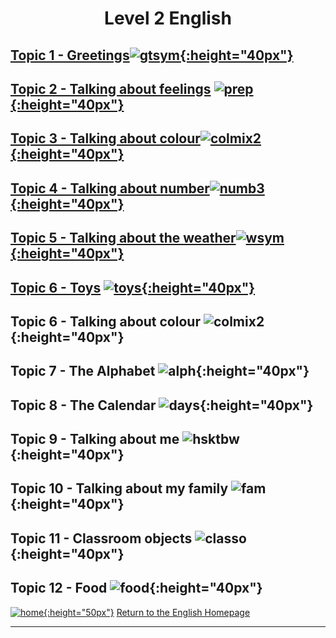 <h1> 
<p align="center">
Level 2 English
</p>
</h1>


## [Topic 1 - Greetings](https://1blockatatime.github.io/English/FR/FR_Greetings_B)[![gtsym](https://1blockatatime.github.io/English/images/gtsym.PNG){:height="40px"}](https://1blockatatime.github.io/English/FR/FR_Greetings_B)

## [Topic 2 - Talking about feelings](https://1blockatatime.github.io/English/FR/FR_Feelings_B) [![prep](https://1blockatatime.github.io/English/images/hoyt.png){:height="40px"}](https://1blockatatime.github.io/English/FR/FR_Feelings_B) 

## [Topic 3 - Talking about colour](https://1blockatatime.github.io/English/FR/FR_Colours_B)[![colmix2](https://1blockatatime.github.io/English/images/colmix2.png){:height="40px"}](https://1blockatatime.github.io/English/FR/FR_Colours_B)

## [Topic 4 - Talking about number](https://1blockatatime.github.io/English/FR/FR_Number_B)[![numb3](https://1blockatatime.github.io/English/images/numb3.PNG){:height="40px"}](https://1blockatatime.github.io/English/FR/FR_Number_B)

## [Topic 5 - Talking about the weather](https://1blockatatime.github.io/English/FR/FR_Weather_B)[![wsym](https://1blockatatime.github.io/English/images/wsym.PNG){:height="40px"}](https://1blockatatime.github.io/English/FR/FR_Weather_B)  

## [Topic 6 - Toys](https://1blockatatime.github.io/English/FR/FR_Toys_B) [![toys](https://1blockatatime.github.io/English/images/toys.PNG){:height="40px"}](https://1blockatatime.github.io/English/FR/FR_Toys_B)

## Topic 6 - Talking about colour ![colmix2](https://1blockatatime.github.io/English/images/colmix2.png){:height="40px"}

## Topic 7 - The Alphabet ![alph](https://1blockatatime.github.io/English/images/alph.png){:height="40px"} 

## Topic 8 - The Calendar ![days](https://1blockatatime.github.io/English/images/days.PNG){:height="40px"}

## Topic 9 - Talking about me ![hsktbw](https://1blockatatime.github.io/English/images/hsktbw.jpg){:height="40px"}

## Topic 10 - Talking about my family ![fam](https://1blockatatime.github.io/English/images/fam.jpg){:height="40px"}

## Topic 11 - Classroom objects ![classo](https://1blockatatime.github.io/English/images/classo.png){:height="40px"}

## Topic 12 - Food ![food](https://1blockatatime.github.io/English/images/food.PNG){:height="40px"}

<!--
## [Topic 7 - The Alphabet](https://1blockatatime.github.io/English/FR/FR_Alphabet_B)[![alph](https://1blockatatime.github.io/English/images/alph.png){:height="40px"}](https://1blockatatime.github.io/English/FR/FR_Alphabet_B) 
## [Topic 8 - The Calendar](https://1blockatatime.github.io/English/FR/FR_Calendar_B)[![days](https://1blockatatime.github.io/English/images/days.PNG){:height="40px"}](https://1blockatatime.github.io/English/FR/FR_Calendar_B)
## [Topic 9 - Talking about me](https://1blockatatime.github.io/English/FR/FR_Body_Parts_B)[![hsktbw](https://1blockatatime.github.io/English/images/hsktbw.jpg){:height="40px"}](https://1blockatatime.github.io/English/FR/FR_Body_Parts_B)
## Topic 10 - Talking about my family
## [Topic 10 - Talking about my family](https://1blockatatime.github.io/English/FR/FR_Family_B) [![fam](https://1blockatatime.github.io/English/images/fam.jpg){:height="40px"}](https://1blockatatime.github.io/English/FR/FR_Family_B)
## [Topic 11 - Classroom objects](https://1blockatatime.github.io/English/FR/FR_Classroom_Objects_B) [![classo](https://1blockatatime.github.io/English/images/classo.png){:height="40px"}](https://1blockatatime.github.io/English/FR/FR_Classroom_Objects_B)-->

<!--
[![new](https://1blockatatime.github.io/English/images/new.gif){:height="30px"}]()
## [Topic 13 - Classroom questions](https://1blockatatime.github.io/English/FR/FR_Classroom_Q_B) [![toilet](https://1blockatatime.github.io/English/images/toilet.png){:height="30px"}](https://1blockatatime.github.io/English/FR/FR_Classroom_Q_B)
## [Topic 7 - Actions](https://1blockatatime.github.io/English/FR/FR_Actions_B)[![stand](https://1blockatatime.github.io/English/images/stand.png){:height="40px"}](https://1blockatatime.github.io/English/FR/FR_Actions_B)
## [Topic 9 - Talking about position/location](https://1blockatatime.github.io/English/FR/FR_Prep_Place_B) [![prep](https://1blockatatime.github.io/English/images/prep.png){:height="40px"}](https://1blockatatime.github.io/English/FR/FR_Prep_Place_B)
## [Topic 14 - Language for playing games...]
Topic 14 - Language for playing games...  
## [Topic 13 - Shapes](https://1blockatatime.github.io/English/FR/FR_Shapes_B) [![shape](https://1blockatatime.github.io/English/images/shape.PNG){:height="30px"}](https://1blockatatime.github.io/English/FR/FR_Shapes_B)
## [Topic 12 - Classroom instructions](https://1blockatatime.github.io/English/FR/FR_Classroom_I_B) [![clin](https://1blockatatime.github.io/English/images/clin.PNG){:height="30px"}](https://1blockatatime.github.io/English/FR/FR_Classroom_I_B)-->

[![home](https://1blockatatime.github.io/English/images/home.png){:height="50px"}](https://1blockatatime.github.io/English) [Return to the English Homepage](https://1blockatatime.github.io/English)

***

